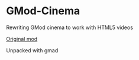 # GMod-Cinema
Rewriting GMod cinema to work with HTML5 videos

[Original mod](https://steamcommunity.com/workshop/filedetails/?id=143148073)

Unpacked with gmad

